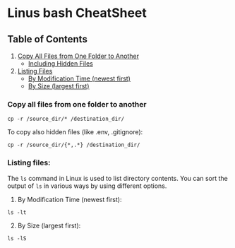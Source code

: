 # Linus bash CheatSheet

## Table of Contents
1. [Copy All Files from One Folder to Another](#copy-all-files-from-one-folder-to-another)
    - [Including Hidden Files](#including-hidden-files)
2. [Listing Files](#listing-files)
    - [By Modification Time (newest first)](#by-modification-time-newest-first)
    - [By Size (largest first)](#by-size-largest-first)

### Copy all files from one folder to another 

```
cp -r /source_dir/* /destination_dir/
```

To copy also hidden files (like .env, .gitignore):

```
cp -r /source_dir/{*,.*} /destination_dir/
```

### Listing files:

The `ls` command in Linux is used to list directory contents. You can sort the output of `ls` in various ways by using different options.

1. By Modification Time (newest first):
```
ls -lt
```

2. By Size (largest first):
```
ls -lS
```
